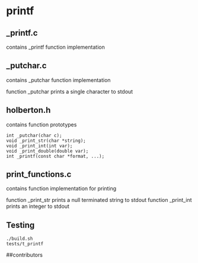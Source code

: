 # printf

## _printf.c
contains _printf function implementation

## _putchar.c
contains _putchar function implementation

function _putchar prints a single character to stdout

## holberton.h
contains function prototypes

	int _putchar(char c);
	void _print_str(char *string);
	void _print_int(int var);
	void _print_double(double var);
	int _printf(const char *format, ...);

## print_functions.c
contains function implementation for printing

function _print_str prints a null terminated string to stdout
function _print_int prints an integer to stdout



## Testing
	./build.sh
	tests/t_printf

##contributors



